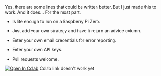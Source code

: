 Yes, there are some lines that could be written better. But I just made this to work. And it does... For the most part.

- Is lite enough to run on a Raspberry Pi Zero.

- Just add your own strategy and have it return an advice column.

- Enter your own email credentials for error reporting.

- Enter your own API keys.

- Pull requests welcome.













[![Open In Colab](https://colab.research.google.com/assets/colab-badge.svg)]()
Colab link doesn't work yet
